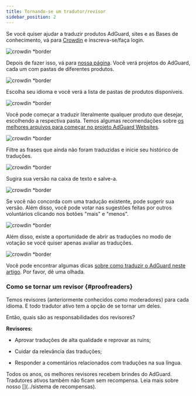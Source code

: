 ```yaml
---
title: Tornando-se um tradutor/revisor
sidebar_position: 2
---
```


Se você quiser ajudar a traduzir produtos AdGuard, sites e as Bases de conhecimento, vá para [Crowdin](https://crowdin.com/) e inscreva-se/faça login.

![crowdin *border](https://cdn.adtidy.org/public/Adguard/kb/en/ag-translations/main-screen.png)

Depois de fazer isso, vá para [nossa página](https://crowdin.com/profile/adguard/). Você verá projetos do AdGuard, cada um com pastas de diferentes produtos.

![crowdin *border](https://cdn.adtidy.org/public/Adguard/kb/en/ag-translations/projects.png)

Escolha seu idioma e você verá a lista de pastas de produtos disponíveis.

![crowdin *border](https://cdn.adtidy.org/public/Adguard/kb/en/ag-translations/languages.png)

Você pode começar a traduzir literalmente qualquer produto que desejar, escolhendo a respectiva pasta. Temos algumas recomendações sobre [os melhores arquivos para começar no projeto AdGuard Websites](../translation-priority).

![crowdin *border](https://cdn.adtidy.org/public/Adguard/kb/en/ag-translations/folders.png)

Filtre as frases que ainda não foram traduzidas e inicie seu histórico de traduções.

![crowdin *border](https://cdn.adtidy.org/public/Adguard/kb/en/ag-translations/filter.png)

Sugira sua versão na caixa de texto e salve-a.

![crowdin *border](https://cdn.adtidy.org/public/Adguard/kb/en/ag-translations/text-box.png)

Se você não concorda com uma tradução existente, pode sugerir sua versão. Além disso, você pode votar nas sugestões feitas por outros voluntários clicando nos botões "mais" e "menos".

![crowdin *border](https://cdn.adtidy.org/public/Adguard/kb/en/ag-translations/vote.png)

Além disso, existe a oportunidade de abrir as traduções no modo de votação se você quiser apenas avaliar as traduções.

![crowdin *border](https://cdn.adtidy.org/public/Adguard/kb/en/ag-translations/mode.png)

Você pode encontrar algumas dicas [sobre como traduzir o AdGuard neste artigo](../guidelines). Por favor, dê uma olhada.

### Como se tornar um revisor {#proofreaders}

Temos revisores (anteriormente conhecidos como moderadores) para cada idioma. E todo tradutor ativo tem a opção de se tornar um deles.

Então, quais são as responsabilidades dos revisores?

**Revisores:**

- Aprovar traduções de alta qualidade e reprovar as ruins;

- Cuidar da relevância das traduções;

- Responder a comentários relacionados com traduções na sua língua.

Todos os anos, os melhores revisores recebem brindes do AdGuard. Tradutores ativos também não ficam sem recompensa. Leia mais sobre nosso [](../sistema de recompensas).
